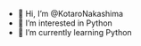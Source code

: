 - 👋 Hi, I’m @KotaroNakashima
- 👀 I’m interested in Python
- 🌱 I’m currently learning Python

<!---
KotaroNakashima/KotaroNakashima is a ✨ special ✨ repository because its `README.md` (this file) appears on your GitHub profile.
You can click the Preview link to take a look at your changes.
--->
